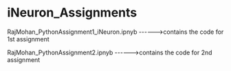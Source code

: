 # iNeuron_Assignments

RajMohan_PythonAssignment1_iNeuron.ipnyb ------>contains the code for 1st assignment



RajMohan_PythonAssignment2.ipnyb  ------>contains the code for 2nd assignment
